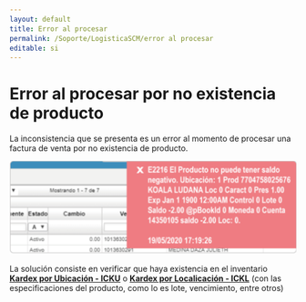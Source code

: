 ```yaml
---
layout: default
title: Error al procesar
permalink: /Soporte/LogisticaSCM/error al procesar
editable: si
---
```

# Error al procesar por no existencia de producto  

La inconsistencia que se presenta es un error al momento de procesar una factura de venta por no existencia de producto.  

![](fac.png)  

La solución consiste en verificar que haya existencia en el inventario  [**Kardex por Ubicación - ICKU**](http://docs.oasiscom.com/Operacion/scm/inventarios/icosto/icku) o  [**Kardex por Localicación - ICKL**](http://docs.oasiscom.com/Operacion/scm/inventarios/icosto/ickl) (con las especificaciones del producto, como lo es lote, vencimiento, entre otros)
